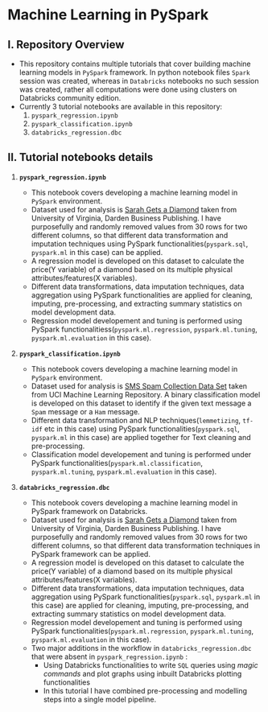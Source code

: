 # **Machine Learning in PySpark**

## I. Repository Overview

- This repository contains multiple tutorials that cover building machine learning models in `PySpark` framework. In python notebook files `Spark` session was created, whereas in `Databricks` notebooks no such session was created, rather all computations were done using clusters on Databricks community edition.
- Currently 3 tutorial notebooks are available in this repository:
  1. `pyspark_regression.ipynb`
  2. `pyspark_classification.ipynb`
  3. `databricks_regression.dbc`
  
## II. Tutorial notebooks details

1. **`pyspark_regression.ipynb`**
    - This notebook covers developing a machine learning model in `PySpark` environment.
    - Dataset used for analysis is [Sarah Gets a Diamond](http://store.darden.virginia.edu/sarah-gets-a-diamond) taken from University of Virginia, Darden Business Publishing. I have purposefully and randomly removed values from 30 rows for two different columns, so that different data transformation and imputation techniques using PySpark functionalities(`pyspark.sql`, `pyspark.ml` in this case) can be applied.
    - A regression model is developed on this dataset to calculate the price(Y variable) of a diamond based on its multiple physical attributes/features(X variables).
    - Different data transformations, data imputation techniques, data aggregation using PySpark functionalities are applied for cleaning, imputing, pre-processing, and extracting summary statistics on model development data.
    - Regression model developement and tuning is performed using PySpark functionalitiess(`pyspark.ml.regression`, `pyspark.ml.tuning`, `pyspark.ml.evaluation` in this case).

2. **`pyspark_classification.ipynb`**
     - This notebook covers developing a machine learning model in `PySpark` environment.
     - Dataset used for analysis is [SMS Spam Collection Data Set](https://archive.ics.uci.edu/ml/datasets/sms+spam+collection) taken from UCI Machine Learning Repository. A binary classification model is developed on this dataset to identify if the given text message a `Spam` message or a `Ham` message.
     - Different data transformation and NLP techniques(`lemmetizing`, `tf-idf` etc in this case) using PySpark functionalities(`pyspark.sql`, `pyspark.ml` in this case) are applied together for Text cleaning and pre-processing.
     - Classification model developement and tuning is performed under PySpark functionalities(`pyspark.ml.classification`, `pyspark.ml.tuning`, `pyspark.ml.evaluation` in this case).

3. **`databricks_regression.dbc`**
     - This notebook covers developing a machine learning model in PySpark framework on Databricks.
     - Dataset used for analysis is [Sarah Gets a Diamond](http://store.darden.virginia.edu/sarah-gets-a-diamond) taken from University of Virginia, Darden Business Publishing. I have purposefully and randomly removed values from 30 rows for two different columns, so that different data transformation techniques in PySpark framework can be applied.
     - A regression model is developed on this dataset to calculate the price(Y variable) of a diamond based on its multiple physical attributes/features(X variables).
     - Different data transformations, data imputation techniques, data aggregation using PySpark functionalities(`pyspark.sql`, `pyspark.ml` in this case) are applied for cleaning, imputing, pre-processing, and extracting summary statistics on model development data.
     - Regression model developement and tuning is performed using PySpark functionalities(`pyspark.ml.regression`, `pyspark.ml.tuning`, `pyspark.ml.evaluation` in this case).
     - Two major additions in the workflow in `databricks_regression.dbc` that were absent in `pyspark_regression.ipynb` :
       -  Using Databricks functionalities to write `SQL` queries using *magic commands* and plot graphs using inbuilt Databricks plotting functionalities 
       -  In this tutorial I have combined pre-processing and modelling steps into a single model pipeline.
